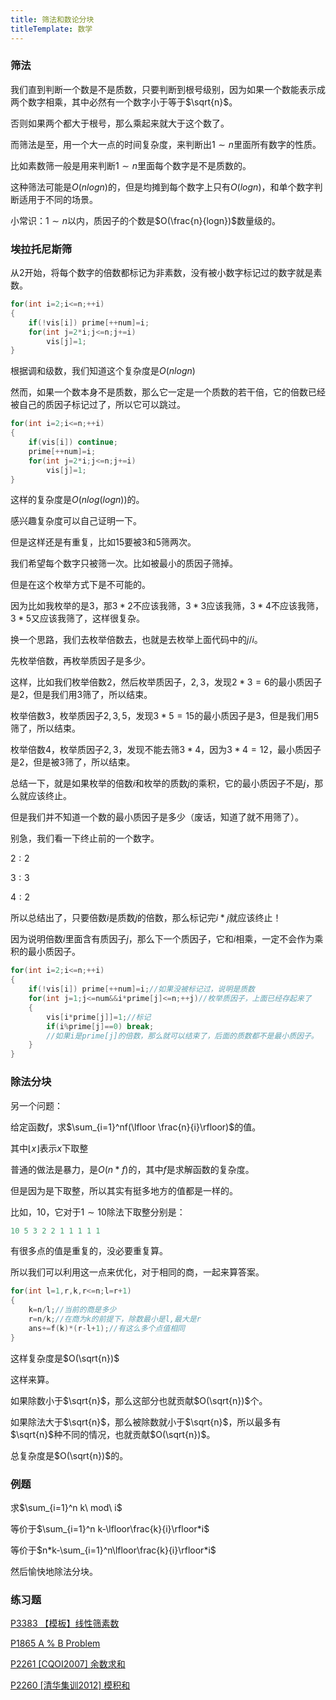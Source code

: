 ```yaml
---
title: 筛法和数论分块
titleTemplate: 数学
---
```


### 筛法

我们直到判断一个数是不是质数，只要判断到根号级别，因为如果一个数能表示成两个数字相乘，其中必然有一个数字小于等于$\sqrt{n}$。

否则如果两个都大于根号，那么乘起来就大于这个数了。

而筛法是至，用一个大一点的时间复杂度，来判断出$1\sim n$里面所有数字的性质。

比如素数筛一般是用来判断$1\sim n$里面每个数字是不是质数的。

这种筛法可能是$O(nlogn)$的，但是均摊到每个数字上只有$O(logn)$，和单个数字判断适用于不同的场景。

小常识：$1\sim n$以内，质因子的个数是$O(\frac{n}{logn})$数量级的。

### 埃拉托尼斯筛

从$2$开始，将每个数字的倍数都标记为非素数，没有被小数字标记过的数字就是素数。

```cpp
for(int i=2;i<=n;++i)
{
	if(!vis[i]) prime[++num]=i;
	for(int j=2*i;j<=n;j+=i)
		vis[j]=1;
}
```

根据调和级数，我们知道这个复杂度是$O(nlogn)$

然而，如果一个数本身不是质数，那么它一定是一个质数的若干倍，它的倍数已经被自己的质因子标记过了，所以它可以跳过。

```cpp
for(int i=2;i<=n;++i)
{
    if(vis[i]) continue;
	prime[++num]=i;
	for(int j=2*i;j<=n;j+=i)
		vis[j]=1;
}
```

这样的复杂度是$O(nlog(logn))$的。

感兴趣复杂度可以自己证明一下。

但是这样还是有重复，比如$15$要被$3$和$5$筛两次。

我们希望每个数字只被筛一次。比如被最小的质因子筛掉。

但是在这个枚举方式下是不可能的。

因为比如我枚举的是$3$，那$3*2$不应该我筛，$3*3$应该我筛，$3*4$不应该我筛，$3*5$又应该我筛了，这样很复杂。

换一个思路，我们去枚举倍数去，也就是去枚举上面代码中的$j/i$。

先枚举倍数，再枚举质因子是多少。

这样，比如我们枚举倍数$2$，然后枚举质因子，$2,3$，发现$2*3=6$的最小质因子是$2$，但是我们用$3$筛了，所以结束。

枚举倍数$3$，枚举质因子$2,3,5$，发现$3*5=15$的最小质因子是$3$，但是我们用$5$筛了，所以结束。

枚举倍数$4$，枚举质因子$2,3$，发现不能去筛$3*4$，因为$3*4=12$，最小质因子是$2$，但是被$3$筛了，所以结束。

总结一下，就是如果枚举的倍数$i$和枚举的质数$j$的乘积，它的最小质因子不是$j$，那么就应该终止。

但是我们并不知道一个数的最小质因子是多少（废话，知道了就不用筛了）。

别急，我们看一下终止前的一个数字。

$2:2$

$3:3$

$4:2$

所以总结出了，只要倍数$i$是质数$j$的倍数，那么标记完$i*j$就应该终止！

因为说明倍数$i$里面含有质因子$j$，那么下一个质因子，它和$i$相乘，一定不会作为乘积的最小质因子。

```cpp
for(int i=2;i<=n;++i)
{
	if(!vis[i]) prime[++num]=i;//如果没被标记过，说明是质数
    for(int j=1;j<=num&&i*prime[j]<=n;++j)//枚举质因子，上面已经存起来了
    {
        vis[i*prime[j]]=1;//标记
        if(i%prime[j]==0) break;
        //如果i是prime[j]的倍数，那么就可以结束了，后面的质数都不是最小质因子。
    }
}
```

### 除法分块

另一个问题：

给定函数$f$，求$\sum_{i=1}^nf(\lfloor \frac{n}{i}\rfloor)$的值。

其中$\lfloor x\rfloor$表示$x$下取整

普通的做法是暴力，是$O(n*f)$的，其中$f$是求解函数的复杂度。

但是因为是下取整，所以其实有挺多地方的值都是一样的。

比如，$10$，它对于$1\sim 10$除法下取整分别是：

```cpp
10 5 3 2 2 1 1 1 1 1
```

有很多点的值是重复的，没必要重复算。

所以我们可以利用这一点来优化，对于相同的商，一起来算答案。

```cpp
for(int l=1,r,k,r<=n;l=r+1)
{
	k=n/l;//当前的商是多少
    r=n/k;//在商为k的前提下，除数最小是l,最大是r
    ans+=f(k)*(r-l+1);//有这么多个点值相同
}
```

这样复杂度是$O(\sqrt{n})$

这样来算。

如果除数小于$\sqrt{n}$，那么这部分也就贡献$O(\sqrt{n})$个。

如果除法大于$\sqrt{n}$，那么被除数就小于$\sqrt{n}$，所以最多有$\sqrt{n}$种不同的情况，也就贡献$O(\sqrt{n})$。

总复杂度是$O(\sqrt{n})$的。

### 例题

求$\sum_{i=1}^n k\ mod\ i$

等价于$\sum_{i=1}^n k-\lfloor\frac{k}{i}\rfloor*i$

等价于$n*k-\sum_{i=1}^n\lfloor\frac{k}{i}\rfloor*i$

然后愉快地除法分块。

### 练习题

[P3383 【模板】线性筛素数  ](https://www.luogu.com.cn/problem/P3383)

[P1865 A % B Problem  ](	https://www.luogu.com.cn/problem/P1865)

[P2261 [CQOI2007] 余数求和  ](https://www.luogu.com.cn/problem/P2261)

[P2260 [清华集训2012] 模积和  ](https://www.luogu.com.cn/problem/P2260)

